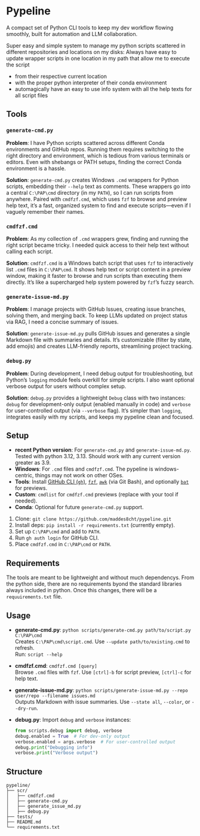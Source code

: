 # Pypeline

A compact set of Python CLI tools to keep my dev workflow flowing smoothly, built for automation and LLM collaboration.

Super easy and simple system to manage my python scripts scattered in different repositories and locations on my disks: Always have easy to update wrapper scripts in one location in my path that allow me to execute the script
* from their respective current location
* with the proper python interpreter of their conda environment
* automagically have an easy to use info system with all the help texts for all script files

## Tools

### `generate-cmd.py`

**Problem**: I have Python scripts scattered across different Conda environments and GitHub repos. Running them requires switching to the right directory and environment, which is tedious from various terminals or editors. Even with shebangs or PATH setups, finding the correct Conda environment is a hassle.

**Solution**: `generate-cmd.py` creates Windows `.cmd` wrappers for Python scripts, embedding their `--help` text as comments. These wrappers go into a central `C:\PAP\cmd` directory (in my `PATH`), so I can run scripts from anywhere. Paired with `cmdfzf.cmd`, which uses `fzf` to browse and preview help text, it’s a fast, organized system to find and execute scripts—even if I vaguely remember their names.

### `cmdfzf.cmd`

**Problem**: As my collection of `.cmd` wrappers grew, finding and running the right script became tricky. I needed quick access to their help text without calling each script.

**Solution**: `cmdfzf.cmd` is a Windows batch script that uses `fzf` to interactively list `.cmd` files in `C:\PAP\cmd`. It shows help text or script content in a preview window, making it faster to browse and run scripts than executing them directly. It’s like a supercharged help system powered by `fzf`’s fuzzy search.

### `generate-issue-md.py`

**Problem**: I manage projects with GitHub Issues, creating issue branches, solving them, and merging back. To keep LLMs updated on project status via RAG, I need a concise summary of issues.

**Solution**: `generate-issue-md.py` pulls GitHub issues and generates a single Markdown file with summaries and details. It’s customizable (filter by state, add emojis) and creates LLM-friendly reports, streamlining project tracking.

### `debug.py`

**Problem**: During development, I need debug output for troubleshooting, but Python’s `logging` module feels overkill for simple scripts. I also want optional verbose output for users without complex setup.

**Solution**: `debug.py` provides a lightweight `Debug` class with two instances: `debug` for development-only output (enabled manually in code) and `verbose` for user-controlled output (via `--verbose` flag). It’s simpler than `logging`, integrates easily with my scripts, and keeps my pypeline clean and focused.

## Setup

- **recent Python version**: For `generate-cmd.py` and `generate-issue-md.py`.  
Tested with python 3.12, 3.13. Should work with any current version greater as 3.9.
- **Windows**: For `.cmd` files and `cmdfzf.cmd`. The pypeline is windows-centric,  things may not work on other OSes.
- **Tools**: Install [GitHub CLI (`gh`)](https://cli.github.com/), [`fzf`](https://github.com/junegunn/fzf/releases), [`awk`](https://git-scm.com/downloads) (via Git Bash), and optionally [`bat`](https://github.com/sharkdp/bat/releases) for previews.
- **Custom**: `cmdlist` for `cmdfzf.cmd` previews (replace with your tool if needed).
- **Conda**: Optional for future `generate-cmd.py` support.

1. Clone: `git clone https://github.com/maddes8cht/pypeline.git`
2. Install deps: `pip install -r requirements.txt` (currently empty).
3. Set up `C:\PAP\cmd` and add to `PATH`.
4. Run `gh auth login` for GitHub CLI.
5. Place `cmdfzf.cmd` in `C:\PAP\cmd` or `PATH`.

## Requirements
The tools are meant to be lightweight and without much dependencys. From the python side, there are no requirements byond the standard libraries always included in python. Once this changes, there will be a `requuirements.txt` file.

## Usage

- **generate-cmd.py**: `python scripts/generate-cmd.py path/to/script.py C:\PAP\cmd`  
  Creates `C:\PAP\cmd\script.cmd`. Use `--update path/to/existing.cmd` to refresh.  
  Run: `script --help`

- **cmdfzf.cmd**: `cmdfzf.cmd [query]`  
  Browse `.cmd` files with `fzf`. Use `[ctrl]-b` for script preview, `[ctrl]-c` for help text.

- **generate-issue-md.py**: `python scripts/generate-issue-md.py --repo user/repo --filename issues.md`  
  Outputs Markdown with issue summaries. Use `--state all`, `--color`, or `--dry-run`.


- **debug.py**: Import `debug` and `verbose` instances:  
  ```python
  from scripts.debug import debug, verbose
  debug.enabled = True  # For dev-only output
  verbose.enabled = args.verbose  # For user-controlled output
  debug.print("Debugging info")
  verbose.print("Verbose output")
  ```

## Structure
```
pypeline/
├── scr/
│   ├── cmdfzf.cmd
│   ├── generate-cmd.py
│   ├── generate_issue_md.py
│   ├── debug.py
├── tests/
├── README.md
└── requirements.txt
```

